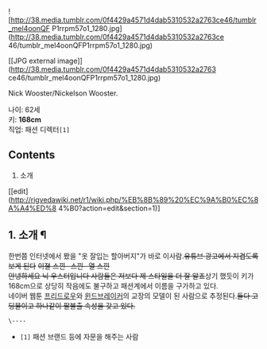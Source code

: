 ![http://38.media.tumblr.com/0f4429a4571d4dab5310532a2763ce46/tumblr_mel4oonQF
P1rrpm57o1_1280.jpg](http://38.media.tumblr.com/0f4429a4571d4dab5310532a2763ce
46/tumblr_mel4oonQFP1rrpm57o1_1280.jpg)

[[JPG external image]](http://38.media.tumblr.com/0f4429a4571d4dab5310532a2763
ce46/tumblr_mel4oonQFP1rrpm57o1_1280.jpg)

Nick Wooster/Nickelson Wooster.

나이: 62세  
키: **168cm**  
직업: 패션 디렉터`[1]`

## Contents

    

1. 소개 

[[edit](http://rigvedawiki.net/r1/wiki.php/%EB%8B%89%20%EC%9A%B0%EC%8A%A4%ED%8
4%B0?action=edit&section=1)]

## 1. 소개 ¶

한번쯤 인터넷에서 봤을 "옷 잘입는 할아버지"가 바로 이사람.<del>유튜브 광고에서 지겹도록 보게 된다</del> <del>이졀 스낀-
스낀- 열 스낀</del>  
<del>안녕하세요 닉 우스터입니다 사람들은 저보다 제 스타일을 더 잘 알죠</del>상기 했듯이 키가 168cm으로 상당히 작음에도
불구하고 패션계에서 이름을 구가하고 있다.  
네이버 웹툰 [프리드로우](%ED%94%84%EB%A6%AC%EB%93%9C%EB%A1%9C%EC%9A%B0.md)와
[윈드브레이커](%EC%9C%88%EB%93%9C%EB%B8%8C%EB%A0%88%EC%9D%B4%EC%BB%A4.md)의 교장의
모델이 된 사람으로 추정된다.<del>둘다 고딩물이고 하나같이 팔불출 속성을 갖고 있다.</del>

  
  

`\----`

  * `[1]` 패션 브랜드 등에 자문을 해주는 사람

